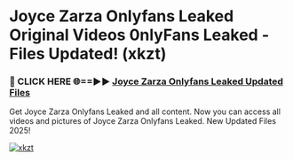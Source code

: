 # Joyce Zarza Onlyfans Leaked Original Videos 0nlyFans Leaked - Files Updated! (xkzt)

<h3>🔴 CLICK HERE 🌐==►► <a href="https://tinyurl.com/4seja8ks" rel="nofollow">Joyce Zarza Onlyfans Leaked Updated Files</a></h3>

Get Joyce Zarza Onlyfans Leaked and all content. Now you can access all videos and pictures of Joyce Zarza Onlyfans Leaked. New Updated Files 2025!

[![xkzt](https://i.imgur.com/EWjZXRe.gif)](https://tinyurl.com/4seja8ks)
